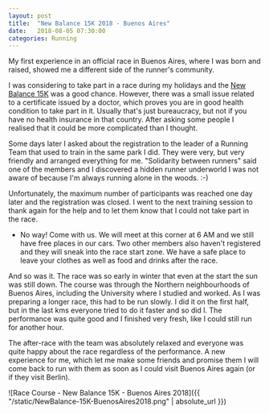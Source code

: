```yaml
---
layout: post
title:  "New Balance 15K 2018 - Buenos Aires"
date:   2018-08-05 07:30:00
categories: Running
---
```

My first experience in an official race in Buenos Aires, where I was born and raised, showed me a different side of
the runner's community.

I was considering to take part in a race during my holidays and the [New Balance 15K](http://nbraceseries.com.ar/15Kba/) was a good chance. However, there was a small issue related to a certificate issued by a doctor, which proves you are in
good health condition to take part in it. Usually that's just bureaucracy, but not if you have no health insurance in
that country. After asking some people I realised that it could be more complicated than I thought.

Some days later I asked about the registration to the leader of a Running Team that used to train in the same park I did.
They were very, but very friendly and arranged everything for me. "Solidarity between runners" said one of the members and I discovered a hidden runner underworld I was not aware of because I'm always running alone in the woods. :-)

Unfortunately, the maximum number of participants was reached one day later and the registration was closed. I went to
the next training session to thank again for the help and to let them know that I could not take part in the race.

- No way! Come with us. We will meet at this corner at 6 AM and we still have free places in our cars. Two other members
also haven't registered and they will sneak into the race start zone. We have a safe place to leave your clothes as
well as food and drinks after the race.

And so was it. The race was so early in winter that even at the start the sun was still down. The course was through the Northern neighbourhoods of Buenos Aires, including the University where I studied and worked. As I was preparing a longer
race, this had to be run slowly. I did it on the first half, but in the last kms everyone tried to do it faster and so
did I. The performance was quite good and I finished very fresh, like I could still run for another hour.

The after-race with the team was absolutely relaxed and everyone was quite happy about the race regardless of the
performance. A new experience for me, which let me make some friends and promise them I will come back to run with them
as soon as I could visit Buenos Aires again (or if they visit Berlin).

![Race Course - New Balance 15K - Buenos Aires 2018]({{ "/static/NewBalance-15K-BuenosAires2018.png" | absolute_url }})
